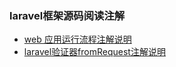 ### laravel框架源码阅读注解
- [web 应用运行流程注解说明](document/laravel.md)
- [laravel验证器fromRequest注解说明](document/fromRequest.md)
